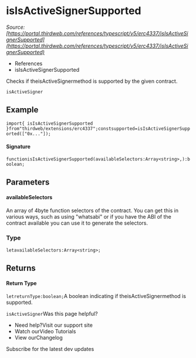 # isIsActiveSignerSupported

*Source: [https://portal.thirdweb.com/references/typescript/v5/erc4337/isIsActiveSignerSupported](https://portal.thirdweb.com/references/typescript/v5/erc4337/isIsActiveSignerSupported)*

* References
* isIsActiveSignerSupported

Checks if theisActiveSignermethod is supported by the given contract.

`isActiveSigner`
## Example

`import{ isIsActiveSignerSupported }from"thirdweb/extensions/erc4337";constsupported=isIsActiveSignerSupported(["0x..."]);`
#### Signature

`functionisIsActiveSignerSupported(availableSelectors:Array<string>,):boolean;`
## Parameters

#### availableSelectors

An array of 4byte function selectors of the contract. You can get this in various ways, such as using "whatsabi" or if you have the ABI of the contract available you can use it to generate the selectors.

### Type

`letavailableSelectors:Array<string>;`
## Returns

#### Return Type

`letreturnType:boolean;`A boolean indicating if theisActiveSignermethod is supported.

`isActiveSigner`Was this page helpful?

* Need help?Visit our support site
* Watch ourVideo Tutorials
* View ourChangelog

Subscribe for the latest dev updates


